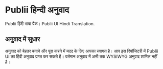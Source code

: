 # Publii हिन्दी अनुवाद
Publii हिंदी भाषा पैक। Publii UI Hindi Translation.

## अनुवाद में सुधार
अनुवाद को बेहतर बनाने और पूरा करने में मदद के लिए आपका स्वागत है।
आप इस रिपॉजिटरी में Publii UI का हिंदी अनुवाद प्राप्त कर सकते हैं।
वर्तमान अनुवाद में अभी तक WYSIWYG अनुवाद शामिल नहीं है।
